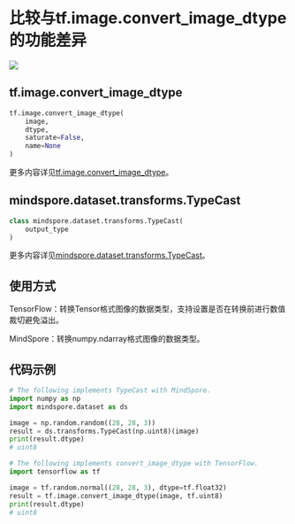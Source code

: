 # 比较与tf.image.convert_image_dtype的功能差异

<a href="https://gitee.com/mindspore/docs/blob/r2.0/docs/mindspore/source_zh_cn/note/api_mapping/tensorflow_diff/convert_image_dtype.md" target="_blank"><img src="https://mindspore-website.obs.cn-north-4.myhuaweicloud.com/website-images/r2.0/resource/_static/logo_source.png"></a>

## tf.image.convert_image_dtype

```python
tf.image.convert_image_dtype(
    image,
    dtype,
    saturate=False,
    name=None
)
```

更多内容详见[tf.image.convert_image_dtype](https://www.tensorflow.org/versions/r2.6/api_docs/python/tf/image/convert_image_dtype)。

## mindspore.dataset.transforms.TypeCast

```python
class mindspore.dataset.transforms.TypeCast(
    output_type
)
```

更多内容详见[mindspore.dataset.transforms.TypeCast](https://mindspore.cn/docs/zh-CN/r2.0/api_python/dataset_transforms/mindspore.dataset.transforms.TypeCast.html#mindspore.dataset.transforms.TypeCast)。

## 使用方式

TensorFlow：转换Tensor格式图像的数据类型，支持设置是否在转换前进行数值裁切避免溢出。

MindSpore：转换numpy.ndarray格式图像的数据类型。

## 代码示例

```python
# The following implements TypeCast with MindSpore.
import numpy as np
import mindspore.dataset as ds

image = np.random.random((28, 28, 3))
result = ds.transforms.TypeCast(np.uint8)(image)
print(result.dtype)
# uint8

# The following implements convert_image_dtype with TensorFlow.
import tensorflow as tf

image = tf.random.normal((28, 28, 3), dtype=tf.float32)
result = tf.image.convert_image_dtype(image, tf.uint8)
print(result.dtype)
# uint8
```
